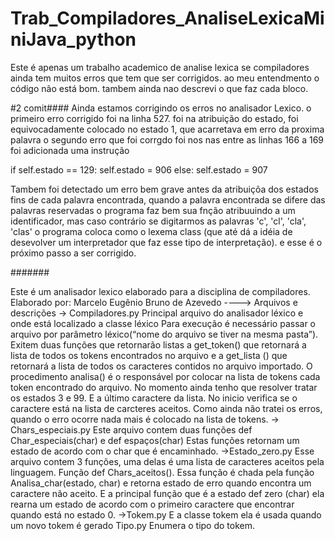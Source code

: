 # Trab_Compiladores_AnaliseLexicaMiniJava_python
Este é apenas um trabalho academico de analise lexica se compiladores
ainda tem muitos erros que tem que ser corrigidos. ao meu entendmento o código não está bom. tambem ainda nao descrevi
o que faz cada bloco.

#2 comit####
Ainda estamos corrigindo os erros no analisador Lexico.
o primeiro erro corrigido foi na linha 527. foi na atribuição do estado, foi equivocadamente colocado no estado 1, que acarretava em erro da proxima palavra
o segundo erro que foi corrgdo foi nos nas entre as linhas 166 a 169 foi adicionada uma instrução



if self.estado == 129:
    self.estado = 906
else:
    self.estado = 907
    
    
Tambem foi detectado um erro bem grave antes da atribuiçõa dos estados fins de cada palavra encontrada, quando a palavra encontrada se difere das palavras reservadas o programa faz bem sua fnção atribuuindo a um identificador, mas caso contrário se digitarmos as palavras 'c', 'cl', 'cla', 'clas' o programa coloca como o lexema class (que até dá a idéia de desevolver um interpretador que faz esse tipo de interpretação). e esse é o próximo passo a ser corrigido.



#######

Este é um analisador lexico elaborado para a disciplina de compiladores.
Elaborado por: Marcelo Eugênio Bruno de Azevedo
---->	Arquivos e descrições
-> Compiladores.py
Principal arquivo do analisador léxico e onde está localizado a classe léxico
Para execução é necessário passar o arquivo por parâmetro léxico(“nome do arquivo se tiver na mesma pasta”).
Exitem duas funções que retornarão listas a get_token() que retornará a lista de todos os tokens encontrados no arquivo e a get_lista () que retornará a lista de todos os caracteres contidos no arquivo importado.
O procedimento analisa() é o responsável por colocar na lista de tokens cada token encontrado do arquivo.
No momento ainda tenho que resolver tratar os estados 3 e 99. E a último caractere da lista. No inicio verifica se o caractere está na lista de carcteres aceitos. Como ainda não tratei os erros, quando o erro ocorre nada mais é colocado na lista de tokens. 
-> Chars_especiais.py
Este arquivo contem duas funções def Char_especiais(char) e def espaços(char)
Estas funções retornam um estado de acordo com o char que é encaminhado.
->Estado_zero.py
Esse arquivo contem 3 funções, uma delas é uma lista de caracteres aceitos pela linguagem. Função def Chars_aceitos(). Essa função é chada pela função Analisa_char(estado, char) e retorna estado de erro quando encontra um caractere não aceito.
E a principal função que é a estado def zero (char) ela rearna um estado de acordo com o primeiro caractere que  encontrar quando está no estado 0.
->Tokem.py 
E a classe tokem ela é usada quando um novo tokem é gerado
Tipo.py 
Enumera o tipo do tokem.

